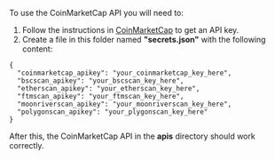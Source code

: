 To use the CoinMarketCap API you will need to:

1. Follow the instructions in [CoinMarketCap](https://coinmarketcap.com/api/) 
to get an API key.
2. Create a file in this folder named **"secrets.json"** with the following 
content:

```
{
  "coinmarketcap_apikey": "your_coinmarketcap_key_here",
  "bscscan_apikey": "your_bscscan_key_here",
  "etherscan_apikey": "your_etherscan_key_here",
  "ftmscan_apikey": "your_ftmscan_key_here",
  "moonriverscan_apikey": "your_moonriverscan_key_here",
  "polygonscan_apikey": "your_plygonscan_key_here"
}
```

After this, the CoinMarketCap API in the **apis** directory should work 
correctly.
